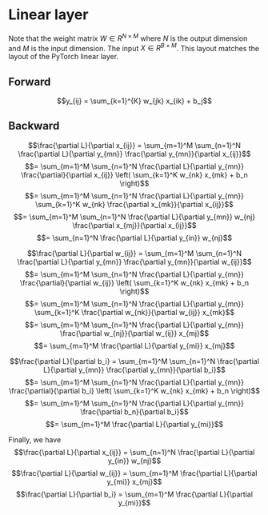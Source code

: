 # Linear layer
Note that the weight matrix $W \in R^{N \times M}$ where $N$ is the output dimension and $M$ is the input dimension. The input $X \in R^{B \times M}$. This layout matches the layout of the PyTorch linear layer.

## Forward
$$y_{ij} = \sum_{k=1}^{K} w_{jk} x_{ik} + b_j$$

## Backward
<!-- x -->
$$\frac{\partial L}{\partial x_{ij}} = \sum_{m=1}^M \sum_{n=1}^N \frac{\partial L}{\partial y_{mn}} \frac{\partial y_{mn}}{\partial x_{ij}}$$
$$= \sum_{m=1}^M \sum_{n=1}^N \frac{\partial L}{\partial y_{mn}} \frac{\partial}{\partial x_{ij}} \left( \sum_{k=1}^K w_{nk} x_{mk} + b_n \right)$$
$$= \sum_{m=1}^M \sum_{n=1}^N \frac{\partial L}{\partial y_{mn}} \sum_{k=1}^K w_{nk} \frac{\partial x_{mk}}{\partial x_{ij}}$$
$$= \sum_{m=1}^M \sum_{n=1}^N \frac{\partial L}{\partial y_{mn}} w_{nj} \frac{\partial x_{mj}}{\partial x_{ij}}$$
$$= \sum_{n=1}^N \frac{\partial L}{\partial y_{in}} w_{nj}$$

<!-- w -->
$$\frac{\partial L}{\partial w_{ij}} = \sum_{m=1}^M \sum_{n=1}^N \frac{\partial L}{\partial y_{mn}} \frac{\partial y_{mn}}{\partial w_{ij}}$$
$$= \sum_{m=1}^M \sum_{n=1}^N \frac{\partial L}{\partial y_{mn}} \frac{\partial}{\partial w_{ij}} \left( \sum_{k=1}^K w_{nk} x_{mk} + b_n \right)$$
$$= \sum_{m=1}^M \sum_{n=1}^N \frac{\partial L}{\partial y_{mn}} \sum_{k=1}^K \frac{\partial w_{nk}}{\partial w_{ij}} x_{mk}$$
$$= \sum_{m=1}^M \sum_{n=1}^N \frac{\partial L}{\partial y_{mn}} \frac{\partial w_{nj}}{\partial w_{ij}} x_{mj}$$
$$= \sum_{m=1}^M \frac{\partial L}{\partial y_{mi}} x_{mj}$$

<!-- b -->
$$\frac{\partial L}{\partial b_i} = \sum_{m=1}^M \sum_{n=1}^N \frac{\partial L}{\partial y_{mn}} \frac{\partial y_{mn}}{\partial b_i}$$
$$= \sum_{m=1}^M \sum_{n=1}^N \frac{\partial L}{\partial y_{mn}} \frac{\partial}{\partial b_i} \left( \sum_{k=1}^K w_{nk} x_{mk} + b_n \right)$$
$$= \sum_{m=1}^M \sum_{n=1}^N \frac{\partial L}{\partial y_{mn}} \frac{\partial b_n}{\partial b_i}$$
$$= \sum_{m=1}^M \frac{\partial L}{\partial y_{mi}}$$

Finally, we have
$$\frac{\partial L}{\partial x_{ij}} = \sum_{n=1}^N \frac{\partial L}{\partial y_{in}} w_{nj}$$
$$\frac{\partial L}{\partial w_{ij}} = \sum_{m=1}^M \frac{\partial L}{\partial y_{mi}} x_{mj}$$
$$\frac{\partial L}{\partial b_i} = \sum_{m=1}^M \frac{\partial L}{\partial y_{mi}}$$
